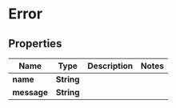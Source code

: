 

# Error


## Properties

| Name | Type | Description | Notes |
|------------ | ------------- | ------------- | -------------|
|**name** | **String** |  |  |
|**message** | **String** |  |  |



